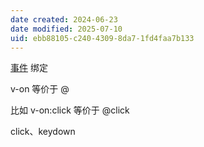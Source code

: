 ```yaml
---
date created: 2024-06-23
date modified: 2025-07-10
uid: ebb88105-c240-4309-8da7-1fd4faa7b133
---
```


[事件](事件.md) 绑定

v-on 等价于 @

比如 v-on:click 等价于 @click

click、keydown
